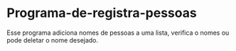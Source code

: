 # Programa-de-registra-pessoas
Esse programa adiciona nomes de pessoas a uma lista, verifica o nomes ou pode deletar o nome desejado. 

